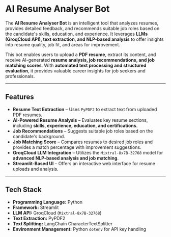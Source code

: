 # AI Resume Analyser Bot  

The **AI Resume Analyser Bot** is an intelligent tool that analyzes resumes, provides detailed feedback, and recommends suitable job roles based on the candidate's skills, education, and experience. It leverages **LLMs (GroqCloud API), text extraction, and NLP-based analysis** to offer insights into resume quality, job fit, and areas for improvement.  

This bot enables users to upload a **PDF resume**, extract its content, and receive AI-generated **resume analysis, job recommendations, and job matching scores**. With **automated text processing and structured evaluation**, it provides valuable career insights for job seekers and professionals.  

---

## Features  

- **Resume Text Extraction** – Uses `PyPDF2` to extract text from uploaded PDF resumes.  
- **AI-Powered Resume Analysis** – Evaluates key resume sections, including **skills, experience, education, and certifications**.  
- **Job Recommendations** – Suggests suitable job roles based on the candidate's background.  
- **Job Matching Score** – Compares resumes to desired job roles and provides a match percentage with improvement suggestions.  
- **GroqCloud LLM Integration** – Utilizes the `Mixtral-8x7B-32768` model for **advanced NLP-based analysis and job matching**.  
- **Streamlit-Based UI** – Offers an interactive web interface for resume uploads and analysis.  

---

## Tech Stack  

- **Programming Language:** Python  
- **Framework:** Streamlit  
- **LLM API:** GroqCloud (`Mixtral-8x7B-32768`)  
- **Text Extraction:** PyPDF2  
- **Text Splitting:** LangChain CharacterTextSplitter  
- **Environment Management:** Python `dotenv` for API key handling  
